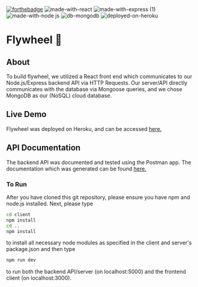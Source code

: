 [![forthebadge](https://forthebadge.com/images/badges/built-with-love.svg)](https://forthebadge.com)
![made-with-react](https://user-images.githubusercontent.com/66704595/155446271-e37af7a5-a6fa-4e19-b9b8-2bb965741750.svg)
![made-with-express (1)](https://user-images.githubusercontent.com/66704595/155446809-c456baac-9b89-49b0-a93f-850934d6595c.svg)
![made-with-node js](https://user-images.githubusercontent.com/66704595/155447041-6137aec1-532a-4094-928c-e84e2336fb42.svg)
![db-mongodb](https://user-images.githubusercontent.com/66704595/155447686-f65eefd2-5780-42e1-9f89-9421a238fd38.svg)
![deployed-on-heroku](https://user-images.githubusercontent.com/66704595/155449267-ee5d4f1f-a135-435e-96fa-14e255dfa75f.svg)

# Flywheel 🚗



## About

To build flywheel, we utilized a React front end which communicates to our Node.js/Express backend API via HTTP Requests. Our server/API directly communicates with the database via Mongoose queries, and we chose MongoDB as our (NoSQL) cloud database.

## Live Demo

Flywheel was deployed on Heroku, and can be accessed [here.](https://flywheelapp.herokuapp.com/)

## API Documentation

The backend API was documented and tested using the Postman app. The documentation which was generated can be found [here.](https://documenter.getpostman.com/view/18239776/UVRAH74a)

### To Run

After you have cloned this git repository, please ensure you have npm and node.js installed. Next, please type

```bash
cd client
npm install
cd ..
npm install
```
to install all necessary node modules as specified in the client and server's package.json and then type

```bash
npm run dev
```

to run both the backend API/server (on localhost:5000) and the frontend client (on localhost:3000).

